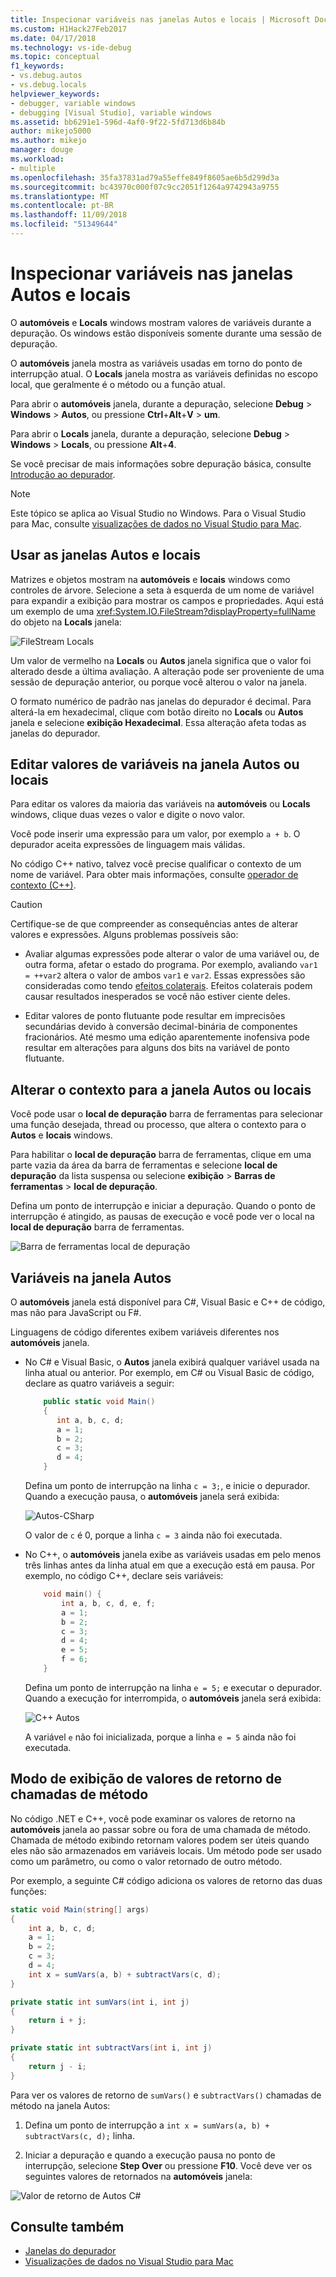 ```yaml
---
title: Inspecionar variáveis nas janelas Autos e locais | Microsoft Docs
ms.custom: H1Hack27Feb2017
ms.date: 04/17/2018
ms.technology: vs-ide-debug
ms.topic: conceptual
f1_keywords:
- vs.debug.autos
- vs.debug.locals
helpviewer_keywords:
- debugger, variable windows
- debugging [Visual Studio], variable windows
ms.assetid: bb6291e1-596d-4af0-9f22-5fd713d6b84b
author: mikejo5000
ms.author: mikejo
manager: douge
ms.workload:
- multiple
ms.openlocfilehash: 35fa37831ad79a55effe849f8605ae6b5d299d3a
ms.sourcegitcommit: bc43970c000f07c9cc2051f1264a9742943a9755
ms.translationtype: MT
ms.contentlocale: pt-BR
ms.lasthandoff: 11/09/2018
ms.locfileid: "51349644"
---
```

# <a name="inspect-variables-in-the-autos-and-locals-windows"></a>Inspecionar variáveis nas janelas Autos e locais

O **automóveis** e **Locals** windows mostram valores de variáveis durante a depuração. Os windows estão disponíveis somente durante uma sessão de depuração.

O **automóveis** janela mostra as variáveis usadas em torno do ponto de interrupção atual. O **Locals** janela mostra as variáveis definidas no escopo local, que geralmente é o método ou a função atual.

Para abrir o **automóveis** janela, durante a depuração, selecione **Debug** > **Windows** > **Autos**, ou pressione **Ctrl**+**Alt**+**V** > **um**.

Para abrir o **Locals** janela, durante a depuração, selecione **Debug** > **Windows** > **Locals**, ou pressione **Alt**+**4**.

Se você precisar de mais informações sobre depuração básica, consulte [Introdução ao depurador](../debugger/getting-started-with-the-debugger.md).

> [!NOTE]
> Este tópico se aplica ao Visual Studio no Windows. Para o Visual Studio para Mac, consulte [visualizações de dados no Visual Studio para Mac](/visualstudio/mac/data-visualizations).

## <a name="use-the-autos-and-locals-windows"></a>Usar as janelas Autos e locais

Matrizes e objetos mostram na **automóveis** e **locais** windows como controles de árvore. Selecione a seta à esquerda de um nome de variável para expandir a exibição para mostrar os campos e propriedades. Aqui está um exemplo de uma <xref:System.IO.FileStream?displayProperty=fullName> do objeto na **Locals** janela:

![FileStream Locals](../debugger/media/locals-filestream.png "FileStream Locals")

Um valor de vermelho na **Locals** ou **Autos** janela significa que o valor foi alterado desde a última avaliação. A alteração pode ser proveniente de uma sessão de depuração anterior, ou porque você alterou o valor na janela.

O formato numérico de padrão nas janelas do depurador é decimal. Para alterá-la em hexadecimal, clique com botão direito no **Locals** ou **Autos** janela e selecione **exibição Hexadecimal**. Essa alteração afeta todas as janelas do depurador.

## <a name="edit-variable-values-in-the-autos-or-locals-window"></a>Editar valores de variáveis na janela Autos ou locais

Para editar os valores da maioria das variáveis na **automóveis** ou **Locals** windows, clique duas vezes o valor e digite o novo valor.

Você pode inserir uma expressão para um valor, por exemplo `a + b`. O depurador aceita expressões de linguagem mais válidas.

No código C++ nativo, talvez você precise qualificar o contexto de um nome de variável. Para obter mais informações, consulte [operador de contexto (C++)](../debugger/context-operator-cpp.md).

>[!CAUTION]
>Certifique-se de que compreender as consequências antes de alterar valores e expressões. Alguns problemas possíveis são:
>
>-   Avaliar algumas expressões pode alterar o valor de uma variável ou, de outra forma, afetar o estado do programa. Por exemplo, avaliando `var1 = ++var2` altera o valor de ambos `var1` e `var2`. Essas expressões são consideradas como tendo [efeitos colaterais](https://en.wikipedia.org/wiki/Side_effect_\(computer_science\)). Efeitos colaterais podem causar resultados inesperados se você não estiver ciente deles.
>
>-   Editar valores de ponto flutuante pode resultar em imprecisões secundárias devido à conversão decimal-binária de componentes fracionários. Até mesmo uma edição aparentemente inofensiva pode resultar em alterações para alguns dos bits na variável de ponto flutuante.

## <a name="change-the-context-for-the-autos-or-locals-window"></a>Alterar o contexto para a janela Autos ou locais

Você pode usar o **local de depuração** barra de ferramentas para selecionar uma função desejada, thread ou processo, que altera o contexto para o **Autos** e **locais** windows.

Para habilitar o **local de depuração** barra de ferramentas, clique em uma parte vazia da área da barra de ferramentas e selecione **local de depuração** da lista suspensa ou selecione **exibição**  >   **Barras de ferramentas** > **local de depuração**.

Defina um ponto de interrupção e iniciar a depuração. Quando o ponto de interrupção é atingido, as pausas de execução e você pode ver o local na **local de depuração** barra de ferramentas.

![Barra de ferramentas local de depuração](../debugger/media/debuglocationtoolbar.png "barra de ferramentas Depurar local")

## <a name="bkmk_whatvariables"></a> Variáveis na janela Autos

 O **automóveis** janela está disponível para C#, Visual Basic e C++ de código, mas não para JavaScript ou F#.

 Linguagens de código diferentes exibem variáveis diferentes nos **automóveis** janela.

 - No C# e Visual Basic, o **Autos** janela exibirá qualquer variável usada na linha atual ou anterior. Por exemplo, em C# ou Visual Basic de código, declare as quatro variáveis a seguir:

   ```csharp
       public static void Main()
       {
          int a, b, c, d;
          a = 1;
          b = 2;
          c = 3;
          d = 4;
       }
   ```

   Defina um ponto de interrupção na linha `c = 3;`, e inicie o depurador. Quando a execução pausa, o **automóveis** janela será exibida:

   ![Autos-CSharp](../debugger/media/autos-csharp.png "Autos-CSharp")

   O valor de `c` é 0, porque a linha `c = 3` ainda não foi executada.

 - No C++, o **automóveis** janela exibe as variáveis usadas em pelo menos três linhas antes da linha atual em que a execução está em pausa. Por exemplo, no código C++, declare seis variáveis:

   ```C++
       void main() {
           int a, b, c, d, e, f;
           a = 1;
           b = 2;
           c = 3;
           d = 4;
           e = 5;
           f = 6;
       }
   ```

    Defina um ponto de interrupção na linha `e = 5;` e executar o depurador. Quando a execução for interrompida, o **automóveis** janela será exibida:

    ![C++ Autos](../debugger/media/autos-cplus.png "Autos-c + +")

    A variável `e` não foi inicializada, porque a linha `e = 5` ainda não foi executada.

##  <a name="bkmk_returnValue"></a> Modo de exibição de valores de retorno de chamadas de método
 No código .NET e C++, você pode examinar os valores de retorno na **automóveis** janela ao passar sobre ou fora de uma chamada de método. Chamada de método exibindo retornam valores podem ser úteis quando eles não são armazenados em variáveis locais. Um método pode ser usado como um parâmetro, ou como o valor retornado de outro método.

 Por exemplo, a seguinte C# código adiciona os valores de retorno das duas funções:

```csharp
static void Main(string[] args)
{
    int a, b, c, d;
    a = 1;
    b = 2;
    c = 3;
    d = 4;
    int x = sumVars(a, b) + subtractVars(c, d);
}

private static int sumVars(int i, int j)
{
    return i + j;
}

private static int subtractVars(int i, int j)
{
    return j - i;
}
```

Para ver os valores de retorno de `sumVars()` e `subtractVars()` chamadas de método na janela Autos:

1. Defina um ponto de interrupção a `int x = sumVars(a, b) + subtractVars(c, d);` linha.

1. Iniciar a depuração e quando a execução pausa no ponto de interrupção, selecione **Step Over** ou pressione **F10**. Você deve ver os seguintes valores de retornados na **automóveis** janela:

  ![Valor de retorno de Autos C# ](../debugger/media/autosreturnvaluecsharp2.png "Autos retornam valorC#")

## <a name="see-also"></a>Consulte também

- [Janelas do depurador](../debugger/debugger-windows.md)
- [Visualizações de dados no Visual Studio para Mac](/visualstudio/mac/data-visualizations)
